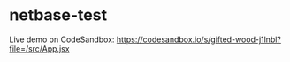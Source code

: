 # netbase-test
Live demo on CodeSandbox:
https://codesandbox.io/s/gifted-wood-j1lnbl?file=/src/App.jsx
